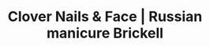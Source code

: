 ---
title: "Clover Nails & Face | Russian manicure Brickell"
url: /miami/clover-nails-and-face-russian-manicure-brickell/
shop: beauty
---
